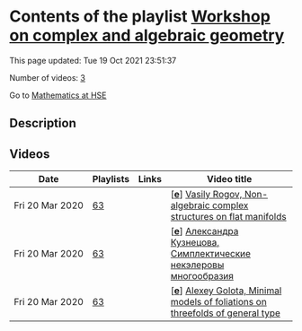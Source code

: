 # Contents of the playlist [Workshop   on complex and algebraic geometry](https://www.youtube.com/playlist?list=PLq3E5oubNNoDL-jN9f2mvKtW_ViyQvBxq)

This page updated: Tue 19 Oct 2021 23:51:37

Number of videos: [3](#videos)

Go to [Mathematics at HSE](../README.md)

## Description



## Videos

|Date|Playlists|Links|Video title|
|---|---|---|---|
| Fri&nbsp;20&nbsp;Mar&nbsp;2020 | [63](../playlists/63 "Workshop   on complex and algebraic geometry") |  | [[**e**](https://studio.youtube.com/video/ikMMbnrWbt0/edit "Edit")] [Vasily Rogov, Non-algebraic complex structures on flat manifolds](https://www.youtube.com/watch?v=ikMMbnrWbt0&list=PLq3E5oubNNoDL-jN9f2mvKtW_ViyQvBxq "It is classical that some compact complex manifolds of Kahler type cannot be obtained as analytifications of smooth complex projective varieties. However, existence of such manifolds in a given deformation classic impose many interesting restrictions on the geometry of this class. In my talk I'm going to consider the case of manifolds admitting a flat metric. Using methods parallel to those from hyperkahler geometry, I will prove necessary and sufficient conditions for such manifolds to admit a non-algebraic deformation. I will also over some examples and speculate about further generalizations.") |
| Fri&nbsp;20&nbsp;Mar&nbsp;2020 | [63](../playlists/63 "Workshop   on complex and algebraic geometry") |  | [[**e**](https://studio.youtube.com/video/T6zojQO3gyk/edit "Edit")] [Александра Кузнецова, Симплектические некэлеровы многообразия](https://www.youtube.com/watch?v=T6zojQO3gyk&list=PLq3E5oubNNoDL-jN9f2mvKtW_ViyQvBxq "Я опишу единственный известный пример симплектического некэлерова многообразия. Впервые этот пример был описан в статье Д. Гуана, и затем Ф. Богомолов предложил альтернативную конструкцию, которой я и буду следовать. Затем я расскажу о некоторых свойствах этого многообразия и его автоморфизмов") |
| Fri&nbsp;20&nbsp;Mar&nbsp;2020 | [63](../playlists/63 "Workshop   on complex and algebraic geometry") |  | [[**e**](https://studio.youtube.com/video/gLOXSzGI3j4/edit "Edit")] [Alexey Golota,  Minimal models of foliations on threefolds of general type](https://www.youtube.com/watch?v=gLOXSzGI3j4&list=PLq3E5oubNNoDL-jN9f2mvKtW_ViyQvBxq "In my talk I will discuss the interplay between birational geometry of a (three-dimensional) projective variety and properties of (co dimension one) foliations the variety can carry. In particular, I will formulate some results towards classification of “special” (i.e. non-general-type, in a certain sense) foliations on threefolds of general type. In addition, I will discuss some applications of these results to Kobayashi hyperbolicity") |
